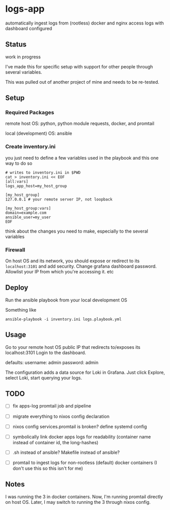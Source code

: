 # logs-app

automatically ingest logs from (rootless) docker and nginx access logs with dashboard configured


## Status

work in progress

I've made this for specific setup with support for other people through several variables.

This was pulled out of another project of mine and needs to be re-tested.


## Setup

### Required Packages

remote host OS:
python, python module requests, docker, and promtail

local (development) OS:
ansible

### Create inventory.ini

you just need to define a few variables used in the playbook and this one way to do so

```shell
# writes to inventory.ini in $PWD
cat > inventory.ini << EOF
[all:vars]
logs_app_host=my_host_group

[my_host_group]
127.0.0.1 # your remote server IP, not loopback

[my_host_group:vars]
domain=example.com
ansible_user=my_user
EOF
```

think about the changes you need to make, especially to the several variables

### Firewall

On host OS and its network, you should expose or redirect to its `localhost:3101`
and add security. Change grafana dashboard password. Allowlist your IP from which you're accessing it. etc


## Deploy

Run the ansible playbook from your local development OS

Something like
```shell
ansible-playbook -i inventory.ini logs.playbook.yml
```


## Usage

Go to your remote host OS public IP that redirects to/exposes its localhost:3101
Login to the dashboard.

defaults:
username: admin
password: admin

The configuration adds a data source for Loki in Grafana. Just click Explore, select Loki, start querying your logs.


## TODO

- [ ] fix apps-log promtail job and pipeline
- [ ] migrate everything to nixos config declaration
- [ ] nixos config services.promtail is broken? define systemd config
- [ ] symbolically link docker apps logs for readability (container name instead of container id, the long-hashes)
- [ ] .sh instead of ansible? Makefile instead of ansible?
- [ ] promtail to ingest logs for non-rootless (default) docker containers (I don't use this so this isn't for me)


## Notes

I was running the 3 in docker containers. Now, I'm running promtail directly on host OS.
Later, I may switch to running the 3 through nixos config.
